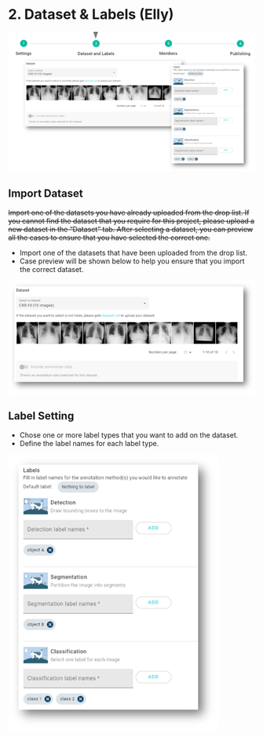 # 2. Dataset & Labels \(Elly\)

![](../../.gitbook/assets/image%20%2892%29.png)

## Import Dataset

~~Import one of the datasets you have already uploaded from the drop list. If you cannot find the dataset that you require for this project, please upload a new dataset in the “Dataset” tab. After selecting a dataset, you can preview all the cases to ensure that you have selected the correct one.~~

* Import one of the datasets that have been uploaded from the drop list. 
* Case preview will be shown below to help you ensure that you import the correct dataset. 

![](../../.gitbook/assets/image%20%2857%29.png)

## Label Setting

* Chose one or more label types that you want to add on the dataset.
* Define the label names for each label type. 

![](../../.gitbook/assets/image%20%2875%29.png)

